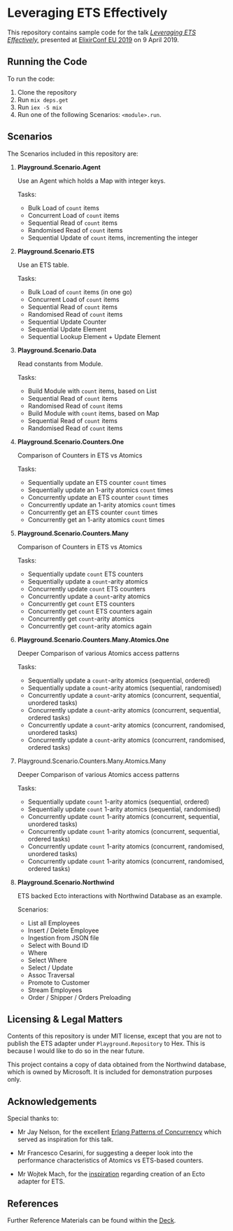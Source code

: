 # Leveraging ETS Effectively

This repository contains sample code for the talk [*Leveraging ETS Effectively,*](https://speakerdeck.com/evadne/leveraging-ets-effectively) presented at [ElixirConf EU 2019](http://www.elixirconf.eu) on 9 April 2019.

## Running the Code

To run the code:

1. Clone the repository
2. Run `mix deps.get`
3. Run `iex -S mix`
4. Run one of the following Scenarios: `<module>.run`.

## Scenarios

The Scenarios included in this repository are:

1.  **Playground.Scenario.Agent**

    Use an Agent which holds a Map with integer keys.

    Tasks:

    - Bulk Load of `count` items
    - Concurrent Load of `count` items
    - Sequential Read of `count` items
    - Randomised Read of `count` items
    - Sequential Update of `count` items, incrementing the integer

2.  **Playground.Scenario.ETS**

    Use an ETS table.

    Tasks:

    - Bulk Load of `count` items (in one go)
    - Concurrent Load of `count` items
    - Sequential Read of `count` items
    - Randomised Read of `count` items
    - Sequential Update Counter
    - Sequential Update Element
    - Sequential Lookup Element + Update Element


3.	**Playground.Scenario.Data**

    Read constants from Module.

    Tasks:

    - Build Module with `count` items, based on List
    - Sequential Read of `count` items
    - Randomised Read of `count` items
    - Build Module with `count` items, based on Map
    - Sequential Read of `count` items
    - Randomised Read of `count` items

4.  **Playground.Scenario.Counters.One**

    Comparison of Counters in ETS vs Atomics

    Tasks:

    - Sequentially update an ETS counter `count` times
    - Sequentially update an 1-arity atomics `count` times
    - Concurrently update an ETS counter `count` times
    - Concurrently update an 1-arity atomics `count` times
    - Concurrently get an ETS counter `count` times
    - Concurrently get an 1-arity atomics `count` times

5.  **Playground.Scenario.Counters.Many**

    Comparison of Counters in ETS vs Atomics

    Tasks:

    - Sequentially update `count` ETS counters
    - Sequentially update a `count`-arity atomics
    - Concurrently update `count` ETS counters
    - Concurrently update a `count`-arity atomics
    - Concurrently get `count` ETS counters
    - Concurrently get `count` ETS counters again
    - Concurrently get `count`-arity atomics
    - Concurrently get `count`-arity atomics again

6.  **Playground.Scenario.Counters.Many.Atomics.One**

    Deeper Comparison of various Atomics access patterns

    Tasks:

    - Sequentially update a `count`-arity atomics (sequential, ordered)
    - Sequentially update a `count`-arity atomics (sequential, randomised)
    - Concurrently update a `count`-arity atomics (concurrent, sequential, unordered tasks)
    - Concurrently update a `count`-arity atomics (concurrent, sequential, ordered tasks)
    - Concurrently update a `count`-arity atomics (concurrent, randomised, unordered tasks)
    - Concurrently update a `count`-arity atomics (concurrent, randomised, ordered tasks)


7.  Playground.Scenario.Counters.Many.Atomics.Many

    Deeper Comparison of various Atomics access patterns

    Tasks:

    - Sequentially update `count` 1-arity atomics (sequential, ordered)
    - Sequentially update `count` 1-arity atomics (sequential, randomised)
    - Concurrently update `count` 1-arity atomics (concurrent, sequential, unordered tasks)
    - Concurrently update `count` 1-arity atomics (concurrent, sequential, ordered tasks)
    - Concurrently update `count` 1-arity atomics (concurrent, randomised, unordered tasks)
    - Concurrently update `count` 1-arity atomics (concurrent, randomised, ordered tasks)

8.  **Playground.Scenario.Northwind**

    ETS backed Ecto interactions with Northwind Database as an example.

    Scenarios:

    - List all Employees
    - Insert / Delete Employee
    - Ingestion from JSON file
    - Select with Bound ID
    - Where
    - Select Where
    - Select / Update
    - Assoc Traversal
    - Promote to Customer
    - Stream Employees
    - Order / Shipper / Orders Preloading

## Licensing & Legal Matters

Contents of this repository is under MIT license, except that you are not to publish the ETS adapter under `Playground.Repository` to Hex. This is because I would like to do so in the near future.

This project contains a copy of data obtained from the Northwind database, which is owned by Microsoft. It is included for demonstration purposes only.

## Acknowledgements

Special thanks to:

- Mr Jay Nelson, for the excellent [Erlang Patterns of Concurrency](https://github.com/duomark/epocxy) which served as inspiration for this talk.

- Mr Francesco Cesarini, for suggesting a deeper look into the performance characteristics of Atomics vs ETS-based counters.

- Mr Wojtek Mach, for the [inspiration](https://github.com/wojtekmach/ets_ecto) regarding creation of an Ecto adapter for ETS.

## References

Further Reference Materials can be found within the [Deck](https://speakerdeck.com/evadne/leveraging-ets-effectively).
